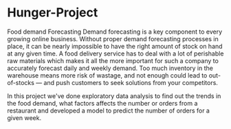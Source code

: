 # Hunger-Project
Food demand Forecasting
Demand forecasting is a key component to every growing online business. Without proper demand forecasting processes in place, it can be nearly impossible to have the right amount of stock on hand at any given time. A food delivery service has to deal with a lot of perishable raw materials which makes it all the more important for such a company to accurately forecast daily and weekly demand.
Too much inventory in the warehouse means more risk of wastage, and not enough could lead to out-of-stocks — and push customers to seek solutions from your competitors.

In this project we've done exploratory data analysis to find out the trends in the food demand, what factors affects the number or orders from a restaurant and developed a model to predict the number of orders for a given week.
